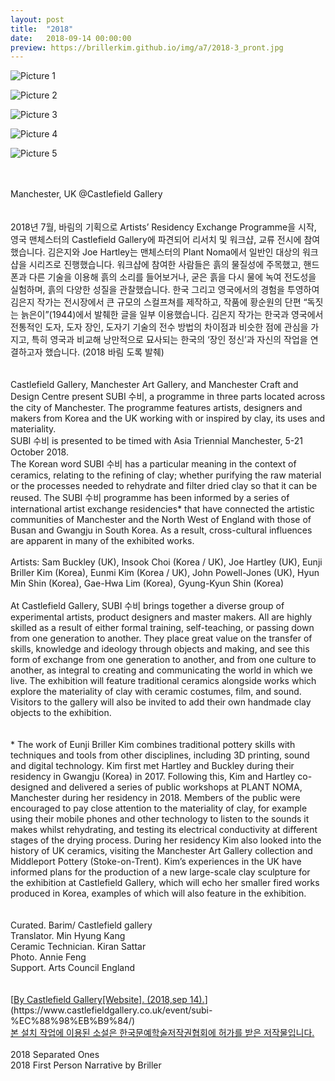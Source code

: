 ```yaml
---
layout: post
title:  "2018"
date:   2018-09-14 00:00:00
preview: https://brillerkim.github.io/img/a7/2018-3_pront.jpg
---
```


![Picture 1](https://brillerkim.github.io/img/a7/2018-3_1.jpg)

![Picture 2](https://brillerkim.github.io/img/a7/2018-3_2.jpg)

![Picture 3](https://brillerkim.github.io/img/a7/2018-3_3.jpg)

![Picture 4](https://brillerkim.github.io/img/a7/2018-3_4.jpg)

![Picture 5](https://brillerkim.github.io/img/a7/2018-3_6.jpg)


<br>
<br>
Manchester, UK @Castlefield Gallery<br>
<br>
<br>
2018년 7월, 바림의 기획으로 Artists’ Residency Exchange Programme을 시작, 
영국 맨체스터의 Castlefield Gallery에 파견되어 리서치 및 워크샵, 교류 전시에 참여했습니다. 김은지와 Joe Hartley는 맨체스터의 Plant Noma에서 일반인 대상의 워크샵을 시리즈로 
진행했습니다. 워크샵에 참여한 사람들은 흙의 물질성에 주목했고, 핸드폰과 다른 기술을 이용해 흙의
소리를 들어보거나, 굳은 흙을 다시 물에 녹여 전도성을 실험하며, 흙의 다양한 성질을 관찰했습니다.
한국 그리고 영국에서의 경험을 투영하여 김은지 작가는 전시장에서 큰 규모의 스컬프쳐를 제작하고,
작품에 황순원의 단편 “독짓는 늙은이”(1944)에서 발췌한 글을 일부 이용했습니다. 김은지 작가는 한국과 영국에서 전통적인 도자, 도자 장인, 도자기 기술의 전수 방법의 차이점과 비슷한 점에 관심을
가지고, 특히 영국과 비교해 낭만적으로 묘사되는 한국의 ‘장인 정신’과 자신의 작업을 연결하고자 
했습니다. (2018 바림 도록 발췌)<br> 
<br>
<br>
Castlefield Gallery, Manchester Art Gallery, and Manchester Craft and Design Centre present SUBI 수비, a programme in three parts located across the city of Manchester. The programme features artists, designers and makers from Korea and the UK working with or inspired by clay, its uses and materiality.<br> 
SUBI 수비 is presented to be timed with Asia Triennial Manchester, 5-21 October 2018.<br> 
The Korean word SUBI 수비 has a particular meaning in the context of ceramics, relating to the refining of clay; whether purifying the raw material or the processes needed to rehydrate and filter dried clay so that it can be reused. The SUBI 수비 programme has been informed by a series of international artist exchange residencies* that have connected the artistic communities of Manchester and the North West of England with those of Busan and Gwangju in South Korea. As a result, cross-cultural influences are apparent in many of the exhibited works.<br>
<br>
Artists: Sam Buckley (UK), Insook Choi (Korea / UK), Joe Hartley (UK), Eunji Briller Kim (Korea), Eunmi Kim (Korea / UK), John Powell-Jones (UK), Hyun Min Shin (Korea), Gae-Hwa Lim (Korea), Gyung-Kyun Shin (Korea)<br>
<br>
At Castlefield Gallery, SUBI 수비 brings together a diverse group of experimental artists, product designers and master makers. All are highly skilled as a result of either formal training, self-teaching, or passing down from one generation to another. They place great value on the transfer of skills, knowledge and ideology through objects and making, and see this form of exchange from one generation to another, and from one culture to another, as integral to creating and communicating the world in which we live. The exhibition will feature traditional ceramics alongside works which explore the materiality of clay with ceramic costumes, film, and sound. Visitors to the gallery will also be invited to add their own handmade clay objects to the exhibition.<br>
<br>
<br>
*
The work of Eunji Briller Kim combines traditional pottery skills with techniques and tools from other disciplines, including 3D printing, sound and digital technology. Kim first met Hartley and Buckley during their residency in Gwangju (Korea) in 2017. Following this, Kim and Hartley co-designed and delivered a series of public workshops at PLANT NOMA, Manchester during her residency in 2018. Members of the public were encouraged to pay close attention to the materiality of clay, for example using their mobile phones and other technology to listen to the sounds it makes whilst rehydrating, and testing its electrical conductivity at different stages of the drying process. During her residency Kim also looked into the history of UK ceramics, visiting the Manchester Art Gallery collection and Middleport Pottery (Stoke-on-Trent). Kim’s experiences in the UK have informed plans for the production of a new large-scale clay sculpture for the exhibition at Castlefield Gallery, which will echo her smaller fired works produced in Korea, examples of which will also feature in the exhibition.<br>
<br>
<br>
Curated. Barim/ Castlefield gallery<br>
Translator. Min Hyung Kang<br>
Ceramic Technician. Kiran Sattar<br>
Photo. Annie Feng<br>
Support. Arts Council England<br>
<br>
<br>
[<U>By Castlefield Gallery[Website]. (2018,sep 14).</U>](https://www.castlefieldgallery.co.uk/event/subi-%EC%88%98%EB%B9%84/)
<br>
<U>본 설치 작업에 이용된 소설은 한국문예학술저작권협회에 허가를 받은 저작물입니다.</U>  
<br>
<br>
2018 Separated Ones<br>
2018 First Person Narrative by Briller<br>
